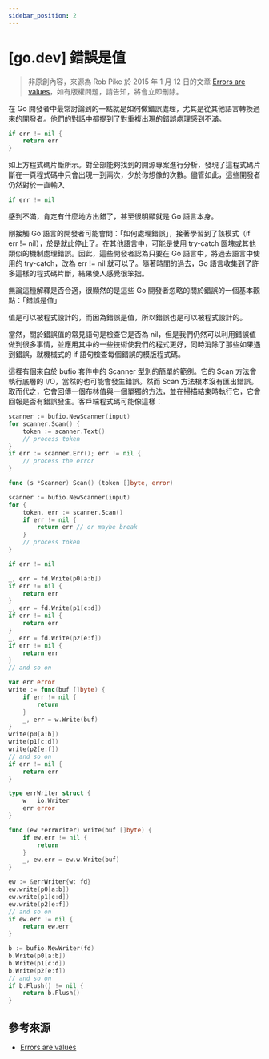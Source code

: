 ```yaml
---
sidebar_position: 2
---
```


# [go.dev] 錯誤是值

> 非原創內容，來源為 Rob Pike 於 2015 年 1 月 12 日的文章 [Errors are values](https://go.dev/blog/errors-are-values)，如有版權問題，請告知，將會立即刪除。

在 Go 開發者中最常討論到的一點就是如何做錯誤處理，尤其是從其他語言轉換過來的開發者。他們的對話中都提到了對重複出現的錯誤處理感到不滿。

```go
if err != nil {
    return err
}
```

如上方程式碼片斷所示。對全部能夠找到的開源專案進行分析，發現了這程式碼片斷在一頁程式碼中只會出現一到兩次，少於你想像的次數。儘管如此，這些開發者仍然對於一直輸入

```go
if err != nil
```

感到不滿，肯定有什麼地方出錯了，甚至很明顯就是 Go 語言本身。

剛接觸 Go 語言的開發者可能會問：「如何處理錯誤」，接著學習到了該模式（if err != nil），於是就此停止了。在其他語言中，可能是使用 try-catch 區塊或其他類似的機制處理錯誤。因此，這些開發者認為只要在 Go 語言中，將過去語言中使用的 try-catch，改為 err != nil 就可以了。隨著時間的過去，Go 語言收集到了許多這樣的程式碼片斷，結果使人感覺很笨拙。

無論這種解釋是否合適，很顯然的是這些 Go 開發者忽略的關於錯誤的一個基本觀點：「錯誤是值」

值是可以被程式設計的，而因為錯誤是值，所以錯誤也是可以被程式設計的。

當然，關於錯誤值的常見語句是檢查它是否為 nil，但是我們仍然可以利用錯誤值做到很多事情，並應用其中的一些技術使我們的程式更好，同時消除了那些如果遇到錯誤，就機械式的 if 語句檢查每個錯誤的模版程式碼。

這裡有個來自於 bufio 套件中的 Scanner 型別的簡單的範例。它的 Scan 方法會執行底層的 I/O，當然的也可能會發生錯誤。然而 Scan 方法根本沒有匯出錯誤。取而代之，它會回傳一個布林值與一個單獨的方法，並在掃描結束時執行它，它會回報是否有錯誤發生。客戶端程式碼可能像這樣：

```go
scanner := bufio.NewScanner(input)
for scanner.Scan() {
    token := scanner.Text()
    // process token
}
if err := scanner.Err(); err != nil {
    // process the error
}
```

```go
func (s *Scanner) Scan() (token []byte, error)
```

```go
scanner := bufio.NewScanner(input)
for {
    token, err := scanner.Scan()
    if err != nil {
        return err // or maybe break
    }
    // process token
}
```

```go
if err != nil
```

```go
_, err = fd.Write(p0[a:b])
if err != nil {
    return err
}
_, err = fd.Write(p1[c:d])
if err != nil {
    return err
}
_, err = fd.Write(p2[e:f])
if err != nil {
    return err
}
// and so on
```

```go
var err error
write := func(buf []byte) {
    if err != nil {
        return
    }
    _, err = w.Write(buf)
}
write(p0[a:b])
write(p1[c:d])
write(p2[e:f])
// and so on
if err != nil {
    return err
}
```

```go
type errWriter struct {
    w   io.Writer
    err error
}
```

```go
func (ew *errWriter) write(buf []byte) {
    if ew.err != nil {
        return
    }
    _, ew.err = ew.w.Write(buf)
}
```

```go
ew := &errWriter{w: fd}
ew.write(p0[a:b])
ew.write(p1[c:d])
ew.write(p2[e:f])
// and so on
if ew.err != nil {
    return ew.err
}
```

```go
b := bufio.NewWriter(fd)
b.Write(p0[a:b])
b.Write(p1[c:d])
b.Write(p2[e:f])
// and so on
if b.Flush() != nil {
    return b.Flush()
}
```

## 參考來源

- [Errors are values](https://go.dev/blog/errors-are-values)
